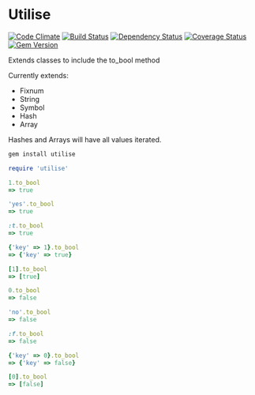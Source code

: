 Utilise
=======

[![Code Climate](https://codeclimate.com/github/benSlaughter/utilise.png)](https://codeclimate.com/github/benSlaughter/utilise)
[![Build Status](https://travis-ci.org/benSlaughter/utilise.png?branch=master)](https://travis-ci.org/benSlaughter/utilise)
[![Dependency Status](https://gemnasium.com/benSlaughter/utilise.png)](https://gemnasium.com/benSlaughter/utilise)
[![Coverage Status](https://coveralls.io/repos/benSlaughter/utilise/badge.png)](https://coveralls.io/r/benSlaughter/utilise)
[![Gem Version](https://badge.fury.io/rb/utilise.png)](http://badge.fury.io/rb/utilise)

Extends classes to include the to_bool method

Currently extends:
 * Fixnum
 * String
 * Symbol
 * Hash
 * Array

Hashes and Arrays will have all values iterated.

```ruby
gem install utilise
```

```ruby
require 'utilise'
```

```ruby
1.to_bool
=> true

'yes'.to_bool
=> true

:t.to_bool
=> true

{'key' => 1}.to_bool
=> {'key' => true}

[1].to_bool
=> [true]
```

```ruby
0.to_bool
=> false

'no'.to_bool
=> false

:f.to_bool
=> false

{'key' => 0}.to_bool
=> {'key' => false}

[0].to_bool
=> [false]
```